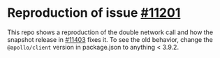 # Reproduction of issue [#11201](https://github.com/apollographql/apollo-client/issues/11201)

This repo shows a reproduction of the double network call and how the snapshot
release in [#11403](https://github.com/apollographql/apollo-client/pull/11403) fixes it. To see the old behavior, change the
`@apollo/client` version in package.json to anything < 3.9.2.
